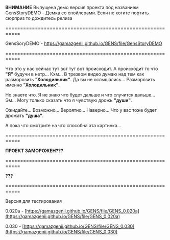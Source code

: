 **ВНИМАНИЕ** Выпущена демо версия проекта под названием GensStoryDEMO - Демка со спойлерами. Если не хотите портить сюрприз то дождитесь релиза

===========================================================

GensSoryDEMO -  https://gamazgenii.github.io/GENS/file/GensStoryDEMO

===========================================================

Что это у нас сейчас тут вот тут вот происходит. А происходит то что **"Я"** будучи в нетр... Кхм... В трезвом видео думаю над тем как разморозить "**Холодильник"**. Да вы не ослышались... Разморозить именно "**Холодильник"**.

Но знаете что. Я не знаю что будет дальше и что случится дальше... Эм... Могу только сказать что я чувствую дрожь **"души"**.

Ожидайте... Возможно... Вероятно... Наверно... Что у вас тоже будет дрожать **"душа"**.

А пока что смотрите на что способна эта картинка...

===========================================================

**ПРОЕКТ ЗАМОРОЖЕН???**

===========================================================



**???**


===========================================================


Версия для тестирования

0.020a -  [https://gamazgenii.github.io/GENS/file/GENS_0.020a](https://gamazgenii.github.io/GENS/file/GENS_0.020a)

0.030 -  [https://gamazgenii.github.io/GENS/file/GENS_0.030](https://gamazgenii.github.io/GENS/file/GENS_0.030)
